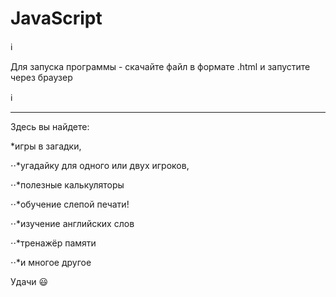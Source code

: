 # JavaScript


ℹ️

Для запуска программы - скачайте файл в формате .html и запустите через браузер

ℹ️

***

Здесь вы найдете:

*игры в загадки,

⋅⋅*угадайку для одного или двух игроков,

⋅⋅*полезные калькуляторы

⋅⋅*обучение слепой печати!

⋅⋅*изучение английских слов

⋅⋅*тренажёр памяти

⋅⋅*и многое другое

Удачи 😃
